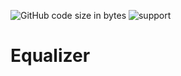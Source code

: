 ![GitHub code size in bytes](https://img.shields.io/github/languages/code-size/Anthony-T-N/Equalizer)
![support](https://img.shields.io/badge/OS-Windows-orange.svg)


# Equalizer
